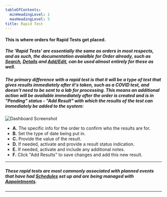 ```yaml
---
tableOfContents:
  minHeadingLevel: 1
  maxHeadingLevel: 5
title: Rapid Test
---
```


#### This is where orders for Rapid Tests get placed.

##### The 'Rapid Tests' are essentially the same as orders in most respects, and as such, the documentation avaialble for Order already, such as [Search](/orders/search), [Details](/orders/details) and [Add/Edit](/orders/add_edit), can be used almost entirely for these as well.

##### The primary difference with a rapid test is that it will be a type of test that gives results immediately after it's taken, such as a COVID test, and doesn't need to be sent to a lab for processing. This means an additional action will be available immediately after the order is created and is in "Pending" status - "Add Result" with which the results of the test can immediately be added to the system:

![Dashboard Screenshot](/screenPrints/rapidTest.png)

- **A.** The specific info for the order to confirm who the results are for.
- **B.** Set the type of date being put in.
- **C.** Provide the value of the result.
- **D.** If needed, activate and provide a result status indication.
- **E.** If needed, activate and include any additional notes.
- **F.** Click "Add Results" to save changes and add this new result.

<hr />

##### These rapid tests are most commonly associated with planned events that have had [Schedules](/admin/schedules) set up and are being managed with [Appointments](/appointments/).

<hr />
